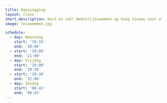```yaml
---
title: Aquajogging
layout: class
short_description: Hard en nat! Wedstrijdzwemmen op hoog niveau voor alle leeftijden
image: leszwemmen.jpg

schedule:
  - day: Woensdag
    start: '19:15'
    end: '20:00'
  - start: '20:00'
    end: '21:00'
  - day: Vrijdag
    start: '19:00'
    end: '20:30'
  - start: '20:30'
    end: '22:00'
  - day: Zondag
    start: '08:45'
    end: '09:45'
---
```


